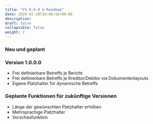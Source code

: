 ```yaml
---
title: "V1.0.0.0 & Roadmap"
date: 2020-02-28T10:08:56+09:00
description: 
draft: false
collapsible: false
weight: 2
---
```

### Neu und geplant

### Version 1.0.0.0
- Frei definierbare Betreffs je Bericht
- Frei definierbare Betreffs je Kreditor/Debitor via Dokumentenlayouts
- Eigene Platzhalter für dynamische Betreffs

### Geplante Funktionen für zukünftige Versionen
- Länge der gewünschten Platzhalter erhöhen
- Mehrsprachige Platzhalter
- Vorschaufunktion


